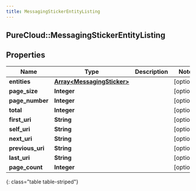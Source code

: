 ```yaml
---
title: MessagingStickerEntityListing
---
```

## PureCloud::MessagingStickerEntityListing

## Properties

|Name | Type | Description | Notes|
|------------ | ------------- | ------------- | -------------|
| **entities** | [**Array&lt;MessagingSticker&gt;**](MessagingSticker.html) |  | [optional] |
| **page_size** | **Integer** |  | [optional] |
| **page_number** | **Integer** |  | [optional] |
| **total** | **Integer** |  | [optional] |
| **first_uri** | **String** |  | [optional] |
| **self_uri** | **String** |  | [optional] |
| **next_uri** | **String** |  | [optional] |
| **previous_uri** | **String** |  | [optional] |
| **last_uri** | **String** |  | [optional] |
| **page_count** | **Integer** |  | [optional] |
{: class="table table-striped"}


